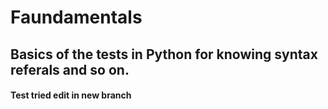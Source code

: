 # Faundamentals

Basics of the tests in Python for knowing syntax referals and so on.
------
#### Test tried edit in new branch
